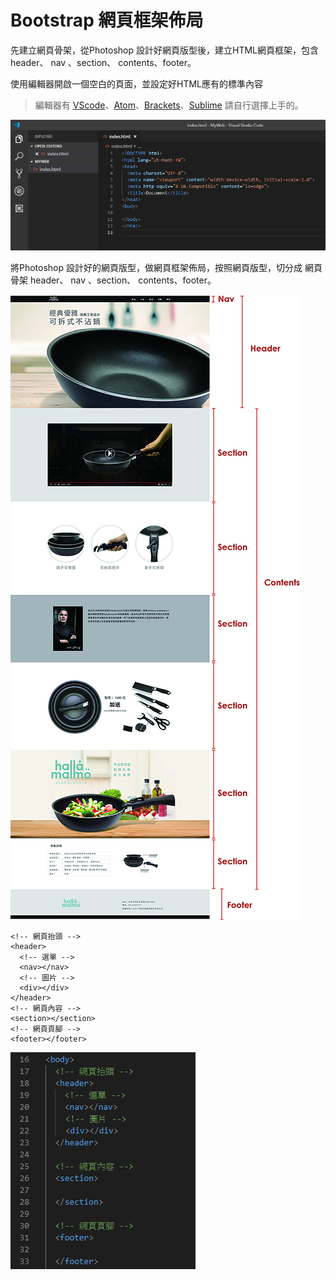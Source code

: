 # Bootstrap 網頁框架佈局

先建立網頁骨架，從Photoshop 設計好網頁版型後，建立HTML網頁框架，包含header、 nav 、section、 contents、footer。

使用編輯器開啟一個空白的頁面，並設定好HTML應有的標準內容

> 編輯器有 [VScode](https://code.visualstudio.com/)、[Atom](https://atom.io)、[Brackets](http://brackets.io/)、[Sublime](https://www.sublimetext.com/) 請自行選擇上手的。

![](../.gitbook/assets/a00.jpg)

將Photoshop 設計好的網頁版型，做網頁框架佈局，按照網頁版型，切分成 網頁骨架 header、 nav 、section、 contents、footer。

![](../.gitbook/assets/wang-ye-ban-xing.jpg)

```markup
<!-- 網頁抬頭 -->
<header>
  <!-- 選單 -->
  <nav></nav>
  <!-- 圖片 -->
  <div></div>
</header> 
<!-- 網頁內容 -->
<section></section> 
<!-- 網頁頁腳 -->
<footer></footer>
```

![](../.gitbook/assets/a02.jpg)

